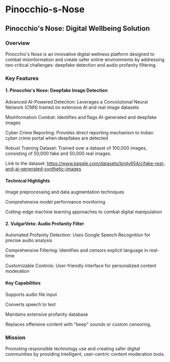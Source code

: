 # Pinocchio-s-Nose
## Pinocchio's Nose: Digital Wellbeing Solution
### Overview
Pinocchio's Nose is an innovative digital wellness platform designed to combat misinformation and create safer online environments by addressing two critical challenges: deepfake detection and audio profanity filtering.
### Key Features
#### 1. Pinocchio's Nose: Deepfake Image Detection

Advanced AI-Powered Detection: Leverages a Convolutional Neural Network (CNN) trained on extensive AI and real image datasets

Misinformation Combat: Identifies and flags AI-generated and deepfake images

Cyber Crime Reporting: Provides direct reporting mechanism to Indian cyber crime portal when deepfakes are detected

Robust Training Dataset: Trained over a dataset of 100,000 images, consisting of 50,000 fake and 50,000 real images. 

Link to the dataset: https://www.kaggle.com/datasets/birdy654/cifake-real-and-ai-generated-synthetic-images

#### Technical Highlights

Image preprocessing and data augmentation techniques

Comprehensive model performance monitoring

Cutting-edge machine learning approaches to combat digital manipulation

#### 2. VulgarVeto: Audio Profanity Filter

Automated Profanity Detection: Uses Google Speech Recognition for precise audio analysis

Comprehensive Filtering: Identifies and censors explicit language in real-time

Customizable Controls: User-friendly interface for personalized content moderation

#### Key Capabilities

Supports audio file input

Converts speech to text

Maintains extensive profanity database

Replaces offensive content with "beep" sounds or custom censoring.

### Mission
Promoting responsible technology use and creating safer digital communities by providing intelligent, user-centric content moderation tools.
